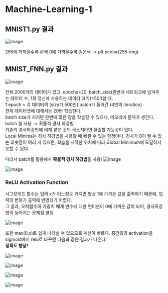 # Machine-Learning-1

## MNIST1.py 결과
![image](https://user-images.githubusercontent.com/24853452/103199244-c4db6280-492d-11eb-8258-c49f9bfbb427.png)

255에 가까울수록 흰색
0에 가까울수록 검은색
-> plt.pcolor(255-img)

## MNIST_FNN.py 결과
![image](https://user-images.githubusercontent.com/24853452/103203660-c2323a80-4938-11eb-93fb-5484efb426e4.png)

전체 2000개의 데이터가 있고, epochs=20, batch_size(한번에 네트워크에 넘겨주는 데이터 수, 1회 갱신에 사용하는 데이터 크기)=500일 때, <br/>
1 epoch = 각 데이터의 (size가 500인) batch가 들어간 (4번의 iteration) <br/>
전체 데이터셋에 대해서는 20번 학습한다. <br/>
batch size가 커지면 한번에 많은 양을 학습할 수 있으나, 메오리에 문제가 생긴다. <br/>
batch 를 사용 -> 확률적 경사 하강법 <br/>
기존의 경사하강법에 비해 얕은 곳의 극소치라면 탈출할 가능성이 있다. <br/>
Local Minima는 경사 하강법을 사용할 때 빠질 수 있는 함정이다. 경사가 0이 될 수 있는 최솟점이 여러 개 있으면, 학습을 시작한 위치에 따라 Global Minimum에 도달하지 못할 수 있다. <br/> 


따라서 batch를 활용해서 **확률적 경사 하강법**을 사용!
![image](https://user-images.githubusercontent.com/24853452/103205262-84371580-493c-11eb-9cf2-75bc3c436468.png)

![image](https://user-images.githubusercontent.com/24853452/103201754-040cb200-4934-11eb-97c0-ba199782167b.png)

### ReLU Activation Function
시그모이드 함수는 입력 x가 어느정도 커지면 항상 1에 가까운 값을 출력하기 때문에, 입력의 변화가 출력에 반영되기 어렵다.<br/>
그 결과, 오차함수의 가중치 매개 변수에 대한 편미분이 0에 가까운 값이 되어, 경사하강법이 늦어지는 문제점 발생

![image](https://user-images.githubusercontent.com/24853452/103206259-cc573780-493e-11eb-9205-b7404cb76831.png)

또한 max(0,x)로 쉽게 나타낼 수 있으므로 계산이 빠르다. 중간층의 activation을 sigmoid에서 relu로 바꾸면 다음과 같은 결과가 나온다.<br/>
**정확도 향상!**

![image](https://user-images.githubusercontent.com/24853452/103205419-db3cea80-493c-11eb-8a35-7ffe5ed93d97.png)

![image](https://user-images.githubusercontent.com/24853452/103205357-b47eb400-493c-11eb-8fcf-8fc83d33784f.png)

![image](https://user-images.githubusercontent.com/24853452/103205379-c4969380-493c-11eb-9441-e28929bdafc5.png)

![image](https://user-images.githubusercontent.com/24853452/103207599-15f55180-4942-11eb-908f-80b4d9ec7cc5.png)
